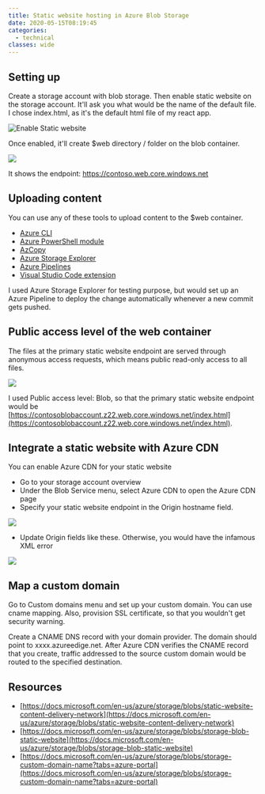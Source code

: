 ```yaml
---
title: Static website hosting in Azure Blob Storage
date: 2020-05-15T08:19:45
categories:
  - technical
classes: wide
---
```



## Setting up

Create a storage account with blob storage. Then enable static website on the storage account. It'll ask you what would be the name of the default file. I chose index.html, as it's the default html file of my react app. 

![Enable Static website](.gitbook/assets/image%20%281%29.png)

Once enabled, it'll create $web directory / folder on the blob container.

![](.gitbook/assets/image.png)

It shows the endpoint: https://contoso.web.core.windows.net 

## Uploading content

You can use any of these tools to upload content to the $web container.

* [Azure CLI](https://docs.microsoft.com/en-us/azure/storage/blobs/storage-blob-static-website-how-to?tabs=azure-cli)
* [Azure PowerShell module](https://docs.microsoft.com/en-us/azure/storage/blobs/storage-blob-static-website-how-to?tabs=azure-powershell)
* [AzCopy](https://docs.microsoft.com/en-us/azure/storage/common/storage-use-azcopy-v10)
* [Azure Storage Explorer](https://azure.microsoft.com/features/storage-explorer/)
* [Azure Pipelines](https://azure.microsoft.com/services/devops/pipelines/)
* [Visual Studio Code extension](https://docs.microsoft.com/en-us/azure/javascript/tutorial-vscode-static-website-node-01)

I used Azure Storage Explorer for testing purpose, but would set up an Azure Pipeline to deploy the change automatically whenever a new commit gets pushed. 

## Public access level of the web container

The files at the primary static website endpoint are served through anonymous access requests, which means public read-only access to  all files. 

![](.gitbook/assets/image%20%282%29.png)

I used Public access level: Blob, so that the primary static website endpoint would be [https://contosoblobaccount.z22.web.core.windows.net/index.html](https://contosoblobaccount.z22.web.core.windows.net/index.html).

## Integrate a static website with Azure CDN

You can enable Azure CDN for your static website

* Go to your storage account overview
* Under the Blob Service menu, select Azure CDN to open the Azure CDN page
* Specify your static website endpoint in the Origin hostname field. 

![](.gitbook/assets/image%20%284%29.png)

* Update Origin fields like these. Otherwise, you would have the infamous XML error

![](.gitbook/assets/image%20%285%29.png)

## Map a custom domain

Go to Custom domains menu and set up your custom domain. You can use cname mapping. Also, provision SSL certificate, so that you wouldn't get security warning. 

Create a CNAME DNS record with your domain provider. The domain should point to xxxx.azureedige.net. After Azure CDN verifies the CNAME record that you create, traffic addressed to the source custom domain would be routed to the specified destination. 

## Resources

* [https://docs.microsoft.com/en-us/azure/storage/blobs/static-website-content-delivery-network](https://docs.microsoft.com/en-us/azure/storage/blobs/static-website-content-delivery-network)
* [https://docs.microsoft.com/en-us/azure/storage/blobs/storage-blob-static-website](https://docs.microsoft.com/en-us/azure/storage/blobs/storage-blob-static-website)
* [https://docs.microsoft.com/en-us/azure/storage/blobs/storage-custom-domain-name?tabs=azure-portal](https://docs.microsoft.com/en-us/azure/storage/blobs/storage-custom-domain-name?tabs=azure-portal)

